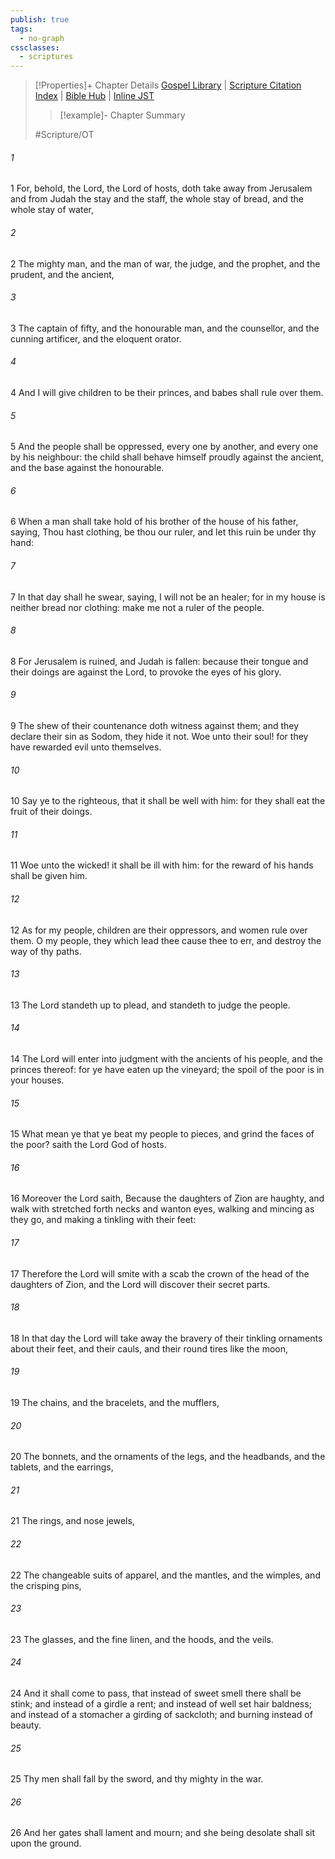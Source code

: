 ```yaml
---
publish: true
tags:
  - no-graph
cssclasses:
  - scriptures
---
```

>[!Properties]+ Chapter Details
>[Gospel Library](https://churchofjesuschrist.org/study/scriptures/ot/isa/3?lang=eng)    |    [Scripture Citation Index](https://scriptures.byu.edu/#07b03::c07b03)    |    [Bible Hub](https://biblehub.com/isaiah/3.htm)    |    [Inline JST](https://scripturetoolbox.com/html/ic/Isaiah/3.html)
>>[!example]- Chapter Summary
>> 
> 
>
>#Scripture/OT
###### 1
1 For, behold, the Lord, the Lord of hosts, doth take away from Jerusalem and from Judah the stay and the staff, the whole stay of bread, and the whole stay of water,
###### 2
2 The mighty man, and the man of war, the judge, and the prophet, and the prudent, and the ancient,
###### 3
3 The captain of fifty, and the honourable man, and the counsellor, and the cunning artificer, and the eloquent orator.
###### 4
4 And I will give children to be their princes, and babes shall rule over them.
###### 5
5 And the people shall be oppressed, every one by another, and every one by his neighbour: the child shall behave himself proudly against the ancient, and the base against the honourable.
###### 6
6 When a man shall take hold of his brother of the house of his father, saying, Thou hast clothing, be thou our ruler, and let this ruin be under thy hand:
###### 7
7 In that day shall he swear, saying, I will not be an healer; for in my house is neither bread nor clothing: make me not a ruler of the people.
###### 8
8 For Jerusalem is ruined, and Judah is fallen: because their tongue and their doings are against the Lord, to provoke the eyes of his glory.
###### 9
9 The shew of their countenance doth witness against them; and they declare their sin as Sodom, they hide it not. Woe unto their soul! for they have rewarded evil unto themselves.
###### 10
10 Say ye to the righteous, that it shall be well with him: for they shall eat the fruit of their doings.
###### 11
11 Woe unto the wicked! it shall be ill with him: for the reward of his hands shall be given him.
###### 12
12 As for my people, children are their oppressors, and women rule over them. O my people, they which lead thee cause thee to err, and destroy the way of thy paths.
###### 13
13 The Lord standeth up to plead, and standeth to judge the people.
###### 14
14 The Lord will enter into judgment with the ancients of his people, and the princes thereof: for ye have eaten up the vineyard; the spoil of the poor is in your houses.
###### 15
15 What mean ye that ye beat my people to pieces, and grind the faces of the poor? saith the Lord God of hosts.
###### 16
16 Moreover the Lord saith, Because the daughters of Zion are haughty, and walk with stretched forth necks and wanton eyes, walking and mincing as they go, and making a tinkling with their feet:
###### 17
17 Therefore the Lord will smite with a scab the crown of the head of the daughters of Zion, and the Lord will discover their secret parts.
###### 18
18 In that day the Lord will take away the bravery of their tinkling ornaments about their feet, and their cauls, and their round tires like the moon,
###### 19
19 The chains, and the bracelets, and the mufflers,
###### 20
20 The bonnets, and the ornaments of the legs, and the headbands, and the tablets, and the earrings,
###### 21
21 The rings, and nose jewels,
###### 22
22 The changeable suits of apparel, and the mantles, and the wimples, and the crisping pins,
###### 23
23 The glasses, and the fine linen, and the hoods, and the veils.
###### 24
24 And it shall come to pass, that instead of sweet smell there shall be stink; and instead of a girdle a rent; and instead of well set hair baldness; and instead of a stomacher a girding of sackcloth; and burning instead of beauty.
###### 25
25 Thy men shall fall by the sword, and thy mighty in the war.
###### 26
26 And her gates shall lament and mourn; and she being desolate shall sit upon the ground.

